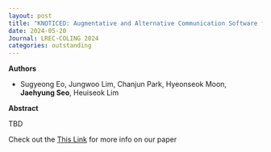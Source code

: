 ```yaml
---
layout: post
title: "KNOTICED: Augmentative and Alternative Communication Software for Language Developmental Disabilities (LREC-COLING 2024)"
date: 2024-05-20
Journal: LREC-COLING 2024
categories: outstanding
---
```


**Authors**
- Sugyeong Eo, Jungwoo Lim, Chanjun Park, Hyeonseok Moon, **Jaehyung Seo**, Heuiseok Lim

**Abstract**

TBD

Check out the [This Link][DOI] for more info on our paper

[DOI]: TBD

